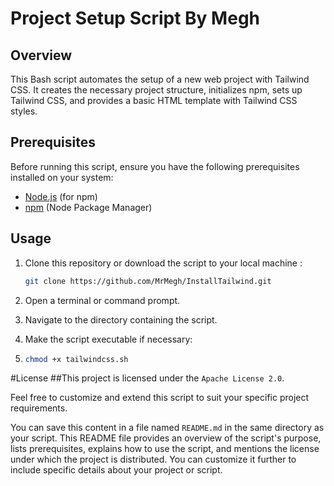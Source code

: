# Project Setup Script By Megh

## Overview

This Bash script automates the setup of a new web project with Tailwind CSS. It creates the necessary project structure, initializes npm, sets up Tailwind CSS, and provides a basic HTML template with Tailwind CSS styles.

## Prerequisites

Before running this script, ensure you have the following prerequisites installed on your system:

- [Node.js](https://nodejs.org/) (for npm)
- [npm](https://www.npmjs.com/) (Node Package Manager)

## Usage

1. Clone this repository or download the script to your local machine :
   ```bash
   git clone https://github.com/MrMegh/InstallTailwind.git

3. Open a terminal or command prompt.

4. Navigate to the directory containing the script.

5. Make the script executable if necessary:
6. 
   ```bash
   chmod +x tailwindcss.sh

#License
##This project is licensed under the `Apache License 2.0`.

Feel free to customize and extend this script to suit your specific project requirements.

You can save this content in a file named `README.md` in the same directory as your script. This README file provides an overview of the script's purpose, lists prerequisites, explains how to use the script, and mentions the license under which the project is distributed. You can customize it further to include specific details about your project or script.
